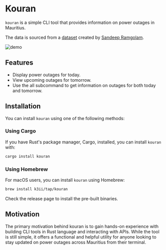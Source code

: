 # Kouran
`kouran` is a simple CLI tool that provides information on power outages in Mauritius. 

The data is sourced from a [dataset](https://github.com/MrSunshyne/mauritius-dataset-electricity) created by [Sandeep Ramgolam](https://github.com/MrSunshyne).

![demo](./assets/demo.png)

## Features

* Display power outages for today.
* View upcoming outages for tomorrow.
* Use the all subcommand to get information on outages for both today and tomorrow.

## Installation

You can install `kouran` using one of the following methods:

### Using Cargo

If you have Rust's package manager, Cargo, installed, you can install `kouran` with:

```bash
cargo install kouran
```

### Using Homebrew

For macOS users, you can install `kouran` using Homebrew:

```bash
brew install k3ii/tap/kouran
```
Check the release page to install the pre-built binaries.

## Motivation

The primary motivation behind kouran is to gain hands-on experience with building CLI tools in Rust language and interacting with APIs. While the tool is still simple, it offers a functional and helpful utility for anyone looking to stay updated on power outages across Mauritius from their terminal.
